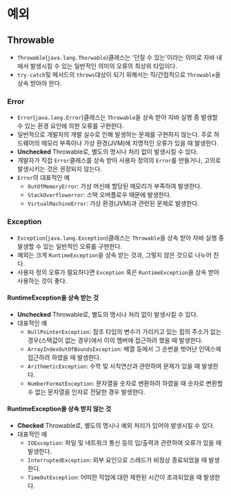 # 예외
## Throwable
- `Throwable`(`java.lang.Thorwable`)클래스는 '던질 수 있는'이라는 의미로 자바 내에서 발생시킬 수 있는 일반적인 의미의 오류의 최상위 타입이다.
- `try-catch`및 메서드의 `throws`대상이 되기 위해서는 직/간접적으로 `Throwable`을 상속 받아야 한다.

### Error
- `Error`(`java.lang.Error`)클래스는 `Throwable`을 상속 받아 자바 실행 중 발생할 수 있는 환경 요인에 의한 오류를 구현한다.
- 일반적으로 개발자의 개발 실수로 인해 발생하는 문제를 구현하지 않는다. 주로 하드웨어의 메모리 부족이나 가상 환경(JVM)에 치명적인 오류가 있을 때 발생한다.
- **Unchecked** Throwable로, 별도의 명시나 처리 없이 발생시킬 수 있다.
- 개발자가 직접 `Error`클래스를 상속 받아 사용자 정의의 `Error`를 만들거나, 고의로 발생시키는 것은 권장되지 않는다.
- `Error`의 대표적인 예
  - `OutOfMemoryError`: 가상 머신에 할당된 메모리가 부족하여 발생한다.
  - `StackOverflowerror`: 스택 오버플로우 때문에 발생한다.
  - `VirtualMachineError`: 가상 환경(JVM)과 관련된 문제로 발생한다.

### Exception
- `Exception`(`java.lang.Exception`)클래스는 `Throwable`을 상속 받아 자바 실행 중 발생할 수 있는 일반적인 오류를 구현한다.
- 예외는 크게 `RuntimeException`을 상속 받는 것과, 그렇지 않은 것으로 나누어 진다.
- 사용자 정의 오류가 필요하다면 `Exception` 혹은 `RuntimeException`을 상속 받아 사용하는 것이 좋다.

#### RuntimeException을 상속 받는 것
- **Unchecked** Throwable로, 별도의 명시나 처리 없이 발생시킬 수 있다.
- 대표적인 예
  - `NullPointerException`: 참조 타입의 변수가 가리키고 있는 힙의 주소가 없는 경우(스택값이 없는 경우)에서 이의 멤버에 접근하려 했을 때 발생한다.
  - `ArrayIndexOutOfBoundsException`: 배열 등에서 그 순번을 벗어난 인덱스에 접근하려 하였을 때 발생한다.
  - `ArithmeticException`: 수학 및 사칙연산과 관련하여 문제가 있을 때 발생한다.
  - `NumberFormatException`: 문자열을 숫자로 변환하려 하였을 때 숫자로 변환할 수 없는 문자열을 인자로 전달한 경우 발생한다.

#### RuntimeException을 상속 받지 않는 것
- **Checked** Throwable로, 별도의 명시나 예외 처리가 있어야 발생시킬 수 있다.
- 대표적인 예
  - `IOException`: 파일 및 네트워크 통신 등의 입/출력과 관련하여 오류가 있을 때 발생한다.
  - `InterruptedException`: 외부 요인으로 스레드가 비정상 종료되었을 때 발생한다.
  - `TimeOutException`: 어떠한 작업에 대한 제한된 시간이 초과되었을 때 발생한다.




